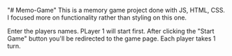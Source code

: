 "# Memo-Game"
This is a memory game project done with JS, HTML, CSS.
I focused more on functionality rather than styling on this one.

Enter the players names. PLayer 1 will start first.
After clicking the "Start Game" button you'll be redirected to the game page.
Each player takes 1 turn.
